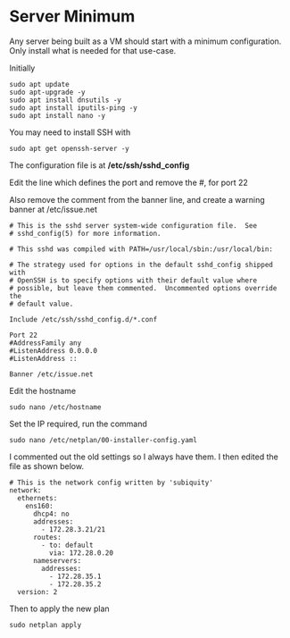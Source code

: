 # Server Minimum

Any server being built as a VM should start with a minimum configuration. Only install what is needed for that use-case.

Initially

```
sudo apt update
sudo apt-upgrade -y
sudo apt install dnsutils -y
sudo apt install iputils-ping -y
sudo apt install nano -y
```

You may need to install SSH with

```
sudo apt get openssh-server -y
```

The configuration file is at **/etc/ssh/sshd\_config**

Edit the line which defines the port and remove the #, for port 22

Also remove the comment from the banner line, and create a warning banner at /etc/issue.net

```
# This is the sshd server system-wide configuration file.  See
# sshd_config(5) for more information.

# This sshd was compiled with PATH=/usr/local/sbin:/usr/local/bin:

# The strategy used for options in the default sshd_config shipped with
# OpenSSH is to specify options with their default value where
# possible, but leave them commented.  Uncommented options override the
# default value.

Include /etc/ssh/sshd_config.d/*.conf

Port 22
#AddressFamily any
#ListenAddress 0.0.0.0
#ListenAddress ::

Banner /etc/issue.net
```

Edit the hostname

```
sudo nano /etc/hostname
```

Set the IP required, run the command

```
sudo nano /etc/netplan/00-installer-config.yaml
```

I commented out the old settings so I always have them. I then edited the file as shown below.

```
# This is the network config written by 'subiquity'
network:
  ethernets:
    ens160:
      dhcp4: no
      addresses:
        - 172.28.3.21/21
      routes:
        - to: default
          via: 172.28.0.20
      nameservers:
        addresses:
          - 172.28.35.1
          - 172.28.35.2
  version: 2
```

Then to apply the new plan

```
sudo netplan apply
```
